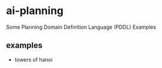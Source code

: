 # ai-planning
Some Planning Domain Definition Language (PDDL) Examples

## examples

* towers of hanoi

